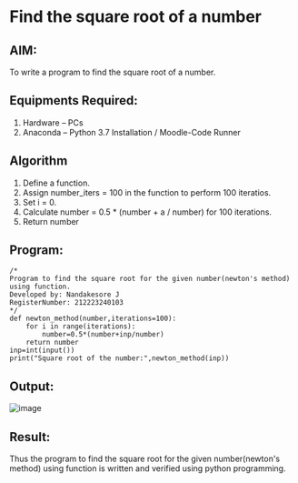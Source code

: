 # Find the square root of a number

## AIM:
To write a program to find the square root of a number.

## Equipments Required:
1. Hardware – PCs
2. Anaconda – Python 3.7 Installation / Moodle-Code Runner

## Algorithm
1. Define a function.
2. Assign number_iters = 100 in the function to perform 100 iteratios.
3. Set i = 0.
4. Calculate  number = 0.5 * (number + a / number) for 100 iterations.
5. Return number

## Program:
```
/*
Program to find the square root for the given number(newton's method) using function.
Developed by: Nandakesore J
RegisterNumber: 212223240103
*/
def newton_method(number,iterations=100):
    for i in range(iterations):
        number=0.5*(number+inp/number)
    return number
inp=int(input())
print("Square root of the number:",newton_method(inp))
```

## Output:

![image](https://github.com/Nandakesore0210/Square-root-of-a-number/assets/149365088/c598595f-73e4-4e71-88b7-0505a5f35bb1)

## Result:
Thus the program to find the square root for the given number(newton's method) using function is written and verified using python programming.
